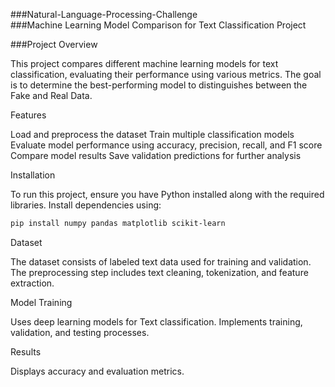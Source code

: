 ###Natural-Language-Processing-Challenge                
###Machine Learning Model Comparison for Text Classification Project 








###Project Overview

This project compares different machine learning models for text classification, evaluating their performance using various metrics. The goal is to determine the best-performing model to distinguishes between the Fake and Real Data.

Features

Load and preprocess the dataset
Train multiple classification models
Evaluate model performance using accuracy, precision, recall, and F1 score
Compare model results
Save validation predictions for further analysis

Installation

To run this project, ensure you have Python installed along with the required libraries. Install dependencies using:

```bash
pip install numpy pandas matplotlib scikit-learn
```

Dataset

The dataset consists of labeled text data used for training and validation. 
The preprocessing step includes text cleaning, tokenization, and feature extraction.

Model Training

Uses deep learning models for Text classification.
Implements training, validation, and testing processes.


Results

Displays accuracy and evaluation metrics.







